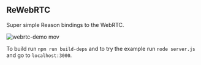 ReWebRTC
---

Super simple Reason bindings to the WebRTC.

![webrtc-demo mov](https://cloud.githubusercontent.com/assets/4534692/18103582/22e71c54-6eac-11e6-8488-305d6fd56a76.gif)

To build run `npm run build-deps` and to try the example run `node server.js` and go to `localhost:3000`.

